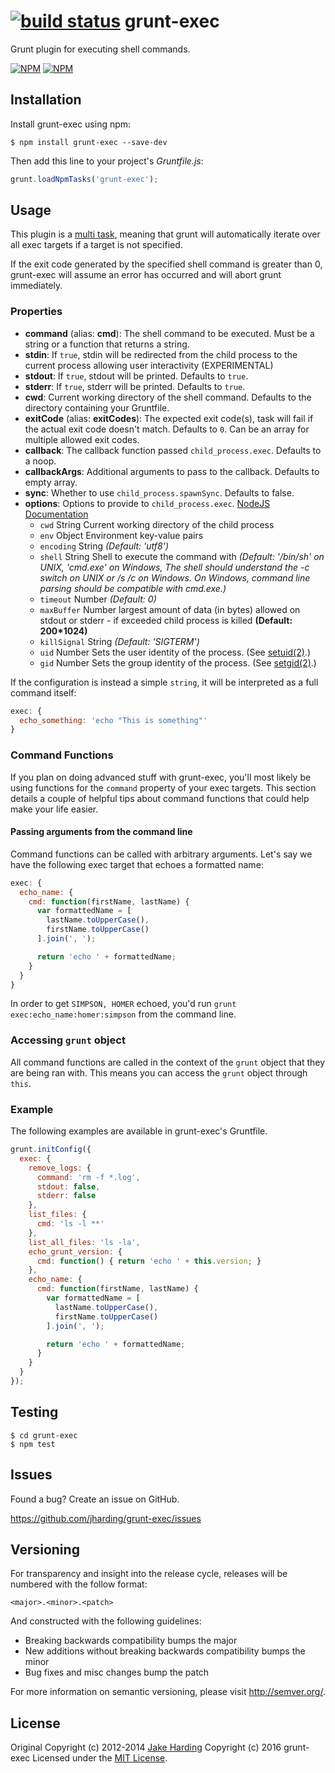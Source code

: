 [![build status](https://secure.travis-ci.org/jharding/grunt-exec.png?branch=master)](http://travis-ci.org/jharding/grunt-exec)
grunt-exec
==========

Grunt plugin for executing shell commands.

[![NPM](https://nodei.co/npm/grunt-exec.png?downloads=true&downloadRank=true&stars=true)](https://nodei.co/npm/grunt-exec/)
[![NPM](https://nodei.co/npm-dl/grunt-exec.png)](https://nodei.co/npm/grunt-exec/)

Installation
------------

Install grunt-exec using npm:

```
$ npm install grunt-exec --save-dev
```

Then add this line to your project's *Gruntfile.js*:

```javascript
grunt.loadNpmTasks('grunt-exec');
```

Usage
-----

This plugin is a [multi task][types_of_tasks], meaning that grunt will 
automatically iterate over all exec targets if a target is not specified.

If the exit code generated by the specified shell command is greater than 0, 
grunt-exec will assume an error has occurred and will abort grunt immediately.

[types_of_tasks]: http://gruntjs.com/configuring-tasks#task-configuration-and-targets

### Properties

*  __command__ (alias: __cmd__): The shell command to be executed. Must be a 
  string or a function that returns a string.
*  __stdin__: If `true`, stdin will be redirected from the child process to the current process allowing user interactivity (EXPERIMENTAL)
*  __stdout__: If `true`, stdout will be printed. Defaults to `true`.
*  __stderr__: If `true`, stderr will be printed. Defaults to `true`.
*  __cwd__: Current working directory of the shell command. Defaults to the 
  directory containing your Gruntfile.
*  __exitCode__ (alias: __exitCodes__): The expected exit code(s), task will 
  fail if the actual exit code doesn't match. Defaults to `0`. Can be an array 
  for multiple allowed exit codes.
*  __callback__: The callback function passed `child_process.exec`. Defaults to 
  a noop.
* __callbackArgs__: Additional arguments to pass to the callback. Defaults to empty array.
* __sync__: Whether to use `child_process.spawnSync`. Defaults to false.
* __options__: Options to provide to `child_process.exec`. [NodeJS Documentation](http://nodejs.org/api/child_process.html#child_process_child_process_exec_command_options_callback)
  - `cwd` String Current working directory of the child process
  - `env` Object Environment key-value pairs
  - `encoding` String *(Default: 'utf8')*
  - `shell` String Shell to execute the command with *(Default: '/bin/sh' on UNIX, 'cmd.exe' on Windows, The shell should understand the -c switch on UNIX or /s /c on Windows. On Windows, command line parsing should be compatible with cmd.exe.)*
  - `timeout` Number *(Default: 0)*
  - `maxBuffer` Number largest amount of data (in bytes) allowed on stdout or stderr - if exceeded child process is killed **(Default: 200*1024)**
  - `killSignal` String *(Default: 'SIGTERM')*
  - `uid` Number Sets the user identity of the process. (See [setuid(2)](http://man7.org/linux/man-pages/man2/setuid.2.html).)
  - `gid` Number Sets the group identity of the process. (See [setgid(2)](http://man7.org/linux/man-pages/man2/setgid.2.html).)

If the configuration is instead a simple `string`, it will be
interpreted as a full command itself:

```javascript
exec: {
  echo_something: 'echo "This is something"'
}
```

### Command Functions

If you plan on doing advanced stuff with grunt-exec, you'll most likely be using 
functions for the `command` property of your exec targets. This section details 
a couple of helpful tips about command functions that could help make your life 
easier.

#### Passing arguments from the command line

Command functions can be called with arbitrary arguments. Let's say we have the 
following exec target that echoes a formatted name:

```javascript
exec: {
  echo_name: {
    cmd: function(firstName, lastName) {
      var formattedName = [
        lastName.toUpperCase(),
        firstName.toUpperCase()
      ].join(', ');

      return 'echo ' + formattedName;
    }
  }
}
```

In order to get `SIMPSON, HOMER` echoed, you'd run 
`grunt exec:echo_name:homer:simpson` from the command line.

### Accessing `grunt` object

All command functions are called in the context of the `grunt` object that they 
are being ran with. This means you can access the `grunt` object through `this`.

### Example

The following examples are available in grunt-exec's Gruntfile.

```javascript
grunt.initConfig({
  exec: {
    remove_logs: {
      command: 'rm -f *.log',
      stdout: false,
      stderr: false
    },
    list_files: {
      cmd: 'ls -l **'
    },
    list_all_files: 'ls -la',
    echo_grunt_version: {
      cmd: function() { return 'echo ' + this.version; }
    },
    echo_name: {
      cmd: function(firstName, lastName) {
        var formattedName = [
          lastName.toUpperCase(),
          firstName.toUpperCase()
        ].join(', ');

        return 'echo ' + formattedName;
      }
    }
  }
});
```

Testing
-------

```
$ cd grunt-exec
$ npm test
```

Issues
------

Found a bug? Create an issue on GitHub.

https://github.com/jharding/grunt-exec/issues

Versioning
----------

For transparency and insight into the release cycle, releases will be numbered 
with the follow format:

`<major>.<minor>.<patch>`

And constructed with the following guidelines:

* Breaking backwards compatibility bumps the major
* New additions without breaking backwards compatibility bumps the minor
* Bug fixes and misc changes bump the patch

For more information on semantic versioning, please visit http://semver.org/.

License
-------

Original Copyright (c) 2012-2014 [Jake Harding](http://thejakeharding.com)
Copyright (c) 2016 grunt-exec
Licensed under the [MIT License](http://www.opensource.org/licenses/mit-license.php).
